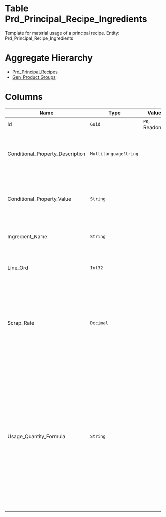 # Table Prd_Principal_Recipe_Ingredients

Template for material usage of a principal recipe. Entity: Prd_Principal_Recipe_Ingredients

# Aggregate Hierarchy

* [Prd_Principal_Recipes](Prd_Principal_Recipes.md)
* [Gen_Product_Groups](Gen_Product_Groups.md)

# Columns

| Name | Type | Value | Description |
| - | - | - | --- |
|Id|`Guid`|`PK`, Readonly||
|Conditional_Property_Description|`MultilanguageString`||The desired description of Conditional Property in order for the template line to match. |
|Conditional_Property_Value|`String`||The desired value of Conditional Property in order for the template line to match. |
|Ingredient_Name|`String`||The principal name of the ingredient. `Required` `Filter(like)` |
|Line_Ord|`Int32`||The position of the line in the recipe model. `Required` |
|Scrap_Rate|`Decimal`||The usual percentage (0..1) of scrap of the raw material; inflates the requirements of this material for this recipe. `Required` `Default(0)` `Filter(ge;le)` |
|Usage_Quantity_Formula|`String`||Specifies formula for the usage quantity. The formula can reference properties in `<Prop_Name>` style, just like products name and description mask. The formula can contain *, /, + and - operators. The formula can also be simple number, directly specifying quantity. |
